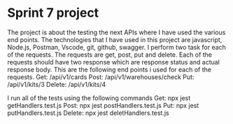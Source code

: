 # Sprint 7 project
The project is about the testing the next APIs where I have used the various end points. 
The technologies that I have used in this project are javascript, Node.js, Postman, Vscode, git, github, swagger.
I perform two task for each of the requests. The requests are get, post, put and delete.
Each of the requests should have two response which are response status and actual response body.
This are the following end points i used for each of the requests.
Get: /api/v1/cards
Post: /api/v1/warehouses/check
Put: /api/v1/kits/3
Delete: /api/v1/kits/4

I run all of the tests using the following commands
Get: npx jest getHandlers.test.js
Post: npx jest postHandlers.test.js
Put:  npx jest putHandlers.test.js
Delete:  npx jest deletHandlers.test.js

